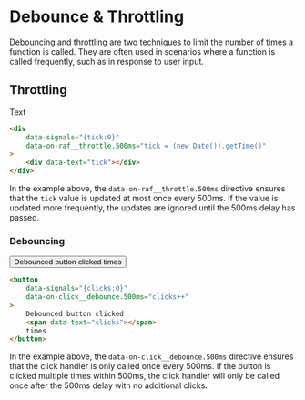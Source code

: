 # Debounce & Throttling

Debouncing and throttling are two techniques to limit the number of times a function is called. They are often used in scenarios where a function is called frequently, such as in response to user input.

## Throttling

<div class="bg-secondary text-secondary-content p-8 rounded-box font-bold font-mono text-6xl" data-signals="{tick:0}" data-on-raf__throttle.500ms="tick = (new Date()).getTime()">
<div data-text="tick">Text</div>
</div>

```html
<div
    data-signals="{tick:0}"
    data-on-raf__throttle.500ms="tick = (new Date()).getTime()"
>
    <div data-text="tick"></div>
</div>
```

In the example above, the `data-on-raf__throttle.500ms` directive ensures that the `tick` value is updated at most once every 500ms. If the value is updated more frequently, the updates are ignored until the 500ms delay has passed.

### Debouncing

<button class="btn btn-primary btn-lg" data-signals="{clicks:0}" data-on-click__debounce.500ms="clicks++">Debounced button clicked<span data-text="clicks"> times</span>
</button>

```html
<button
    data-signals="{clicks:0}"
    data-on-click__debounce.500ms="clicks++"
>
    Debounced button clicked
    <span data-text="clicks"></span>
    times
</button>
```

In the example above, the `data-on-click__debounce.500ms` directive ensures that the click handler is only called once every 500ms. If the button is clicked multiple times within 500ms, the click handler will only be called once after the 500ms delay with no additional clicks.
